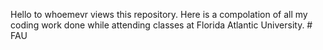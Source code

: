 Hello to whoemevr views this repository. Here is a compolation of all my coding work done while attending classes at Florida Atlantic University. # FAU

